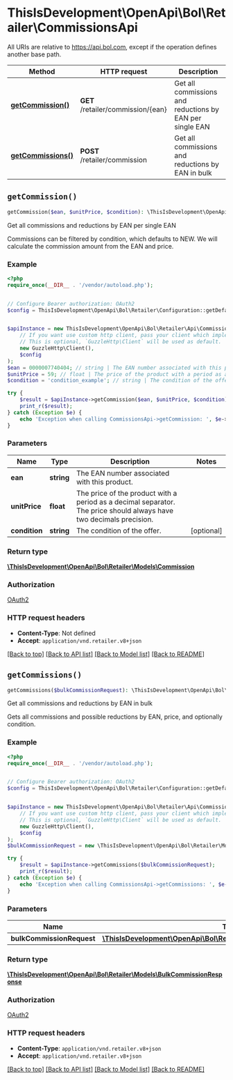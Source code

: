 # ThisIsDevelopment\OpenApi\Bol\Retailer\CommissionsApi

All URIs are relative to https://api.bol.com, except if the operation defines another base path.

| Method | HTTP request | Description |
| ------------- | ------------- | ------------- |
| [**getCommission()**](CommissionsApi.md#getCommission) | **GET** /retailer/commission/{ean} | Get all commissions and reductions by EAN per single EAN |
| [**getCommissions()**](CommissionsApi.md#getCommissions) | **POST** /retailer/commission | Get all commissions and reductions by EAN in bulk |


## `getCommission()`

```php
getCommission($ean, $unitPrice, $condition): \ThisIsDevelopment\OpenApi\Bol\Retailer\Models\Commission
```

Get all commissions and reductions by EAN per single EAN

Commissions can be filtered by condition, which defaults to NEW. We will calculate the commission amount from the EAN and price.

### Example

```php
<?php
require_once(__DIR__ . '/vendor/autoload.php');


// Configure Bearer authorization: OAuth2
$config = ThisIsDevelopment\OpenApi\Bol\Retailer\Configuration::getDefaultConfiguration()->setAccessToken('YOUR_ACCESS_TOKEN');


$apiInstance = new ThisIsDevelopment\OpenApi\Bol\Retailer\Api\CommissionsApi(
    // If you want use custom http client, pass your client which implements `GuzzleHttp\ClientInterface`.
    // This is optional, `GuzzleHttp\Client` will be used as default.
    new GuzzleHttp\Client(),
    $config
);
$ean = 0000007740404; // string | The EAN number associated with this product.
$unitPrice = 59; // float | The price of the product with a period as a decimal separator. The price should always have two decimals precision.
$condition = 'condition_example'; // string | The condition of the offer.

try {
    $result = $apiInstance->getCommission($ean, $unitPrice, $condition);
    print_r($result);
} catch (Exception $e) {
    echo 'Exception when calling CommissionsApi->getCommission: ', $e->getMessage(), PHP_EOL;
}
```

### Parameters

| Name | Type | Description  | Notes |
| ------------- | ------------- | ------------- | ------------- |
| **ean** | **string**| The EAN number associated with this product. | |
| **unitPrice** | **float**| The price of the product with a period as a decimal separator. The price should always have two decimals precision. | |
| **condition** | **string**| The condition of the offer. | [optional] |

### Return type

[**\ThisIsDevelopment\OpenApi\Bol\Retailer\Models\Commission**](../Model/Commission.md)

### Authorization

[OAuth2](../../README.md#OAuth2)

### HTTP request headers

- **Content-Type**: Not defined
- **Accept**: `application/vnd.retailer.v8+json`

[[Back to top]](#) [[Back to API list]](../../README.md#endpoints)
[[Back to Model list]](../../README.md#models)
[[Back to README]](../../README.md)

## `getCommissions()`

```php
getCommissions($bulkCommissionRequest): \ThisIsDevelopment\OpenApi\Bol\Retailer\Models\BulkCommissionResponse
```

Get all commissions and reductions by EAN in bulk

Gets all commissions and possible reductions by EAN, price, and optionally condition.

### Example

```php
<?php
require_once(__DIR__ . '/vendor/autoload.php');


// Configure Bearer authorization: OAuth2
$config = ThisIsDevelopment\OpenApi\Bol\Retailer\Configuration::getDefaultConfiguration()->setAccessToken('YOUR_ACCESS_TOKEN');


$apiInstance = new ThisIsDevelopment\OpenApi\Bol\Retailer\Api\CommissionsApi(
    // If you want use custom http client, pass your client which implements `GuzzleHttp\ClientInterface`.
    // This is optional, `GuzzleHttp\Client` will be used as default.
    new GuzzleHttp\Client(),
    $config
);
$bulkCommissionRequest = new \ThisIsDevelopment\OpenApi\Bol\Retailer\Models\BulkCommissionRequest(); // \ThisIsDevelopment\OpenApi\Bol\Retailer\Models\BulkCommissionRequest

try {
    $result = $apiInstance->getCommissions($bulkCommissionRequest);
    print_r($result);
} catch (Exception $e) {
    echo 'Exception when calling CommissionsApi->getCommissions: ', $e->getMessage(), PHP_EOL;
}
```

### Parameters

| Name | Type | Description  | Notes |
| ------------- | ------------- | ------------- | ------------- |
| **bulkCommissionRequest** | [**\ThisIsDevelopment\OpenApi\Bol\Retailer\Models\BulkCommissionRequest**](../Model/BulkCommissionRequest.md)|  | |

### Return type

[**\ThisIsDevelopment\OpenApi\Bol\Retailer\Models\BulkCommissionResponse**](../Model/BulkCommissionResponse.md)

### Authorization

[OAuth2](../../README.md#OAuth2)

### HTTP request headers

- **Content-Type**: `application/vnd.retailer.v8+json`
- **Accept**: `application/vnd.retailer.v8+json`

[[Back to top]](#) [[Back to API list]](../../README.md#endpoints)
[[Back to Model list]](../../README.md#models)
[[Back to README]](../../README.md)
